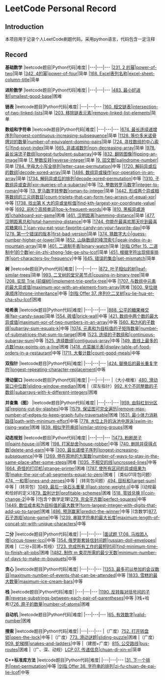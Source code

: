 # LeetCode Personal Record
## Introduction
本项目用于记录个人LeetCode刷题代码，采用python语言，代码包含一定注释

## Record
**基础数学**
|leetcode题目|Python代码|难度|
|---|---|---
|[231. 2 的幂](https://leetcode-cn.com/problems/power-of-two/)|[power-of-two](https://github.com/leaving-voider/LeetCode-Record/blob/main/LeetCode/231-power-of-two.py)|简单
|[342. 4的幂](https://leetcode-cn.com/problems/power-of-four/)|[power-of-four](https://github.com/leaving-voider/LeetCode-Record/blob/main/LeetCode/342-power-of-four.py)|简单
|[168. Excel表列名称](https://leetcode-cn.com/problems/excel-sheet-column-title/)|[excel-sheet-column-title](https://github.com/leaving-voider/LeetCode-Record/blob/main/LeetCode/168-excel-sheet-column-title.py)|简单

**进阶数学**
|leetcode题目|Python代码|难度|
|---|---|---
|[483. 最小好进制](https://leetcode-cn.com/problems/smallest-good-base/)|[smallest-good-base](https://github.com/leaving-voider/LeetCode-Record/blob/main/LeetCode/483-smallest-good-base.py)|困难

**链表**
|leetcode题目|Python代码|难度|
|---|---|---
|[160. 相交链表](https://leetcode-cn.com/problems/intersection-of-two-linked-lists/)|[intersection-of-two-linked-lists](https://github.com/leaving-voider/LeetCode-Record/blob/main/LeetCode/160-intersection-of-two-linked-lists.py)|简单
|[203. 移除链表元素](https://leetcode-cn.com/problems/remove-linked-list-elements/)|[remove-linked-list-elements](https://github.com/leaving-voider/LeetCode-Record/blob/main/LeetCode/203-remove-linked-list-elements.py)|简单

**数组和字符串**
|leetcode题目|Python代码|难度|
|---|---|---
|[674. 最长连续递增序列](https://leetcode-cn.com/problems/longest-continuous-increasing-subsequence/)|[longest-continuous-increasing-subsequence](https://github.com/leaving-voider/LeetCode-Record/blob/main/LeetCode/674-longest-continuous-increasing-subsequence.py)|简单
|[1128. 等价多米诺骨牌对的数量](https://leetcode-cn.com/problems/number-of-equivalent-domino-pairs/)|[number-of-equivalent-domino-pairs](https://github.com/leaving-voider/LeetCode-Record/blob/main/LeetCode/1128-number-of-equivalent-domino-pairs.py)|简单
|[724. 寻找数组的中心索引](https://leetcode-cn.com/problems/find-pivot-index/)|[find-pivot-index](https://github.com/leaving-voider/LeetCode-Record/blob/main/LeetCode/724-find-pivot-index.py)|简单
|[665. 非递减数列](https://leetcode-cn.com/problems/non-decreasing-array/)|[non-decreasing-array](https://github.com/leaving-voider/LeetCode-Record/blob/main/LeetCode/665-non-decreasing-array.py)|简单
|[978. 最长湍流子数组](https://leetcode-cn.com/problems/longest-turbulent-subarray/)|[longest-turbulent-subarray](https://github.com/leaving-voider/LeetCode-Record/blob/main/LeetCode/978-longest-turbulent-subarray.py)|中等
|[832. 翻转图像](https://leetcode-cn.com/problems/flipping-an-image/)|[flipping-an-image](https://github.com/leaving-voider/LeetCode-Record/blob/main/LeetCode/832-flipping-an-image.py)|简单
|[7. 整数反转](https://leetcode-cn.com/problems/reverse-integer/)|[reverse-integer](https://github.com/leaving-voider/LeetCode-Record/blob/main/LeetCode/7-reverse-integer.py)|简单
|[9. 回文数](https://leetcode-cn.com/problems/palindrome-number/)|[palindrome-number](https://github.com/leaving-voider/LeetCode-Record/blob/main/LeetCode/9-palindrome-number.py)|简单
|[784. 字母大小写全排列](https://leetcode-cn.com/problems/letter-case-permutation/)|[letter-case-permutation](https://github.com/leaving-voider/LeetCode-Record/blob/main/LeetCode/784-letter-case-permutation.py)|中等
|[1720. 解码异或后的数组](https://leetcode-cn.com/problems/decode-xored-array/)|[decode-xored-array](https://github.com/leaving-voider/LeetCode-Record/blob/main/LeetCode/1720-decode-xored-array.py)|简单
|[1486. 数组异或操作](https://leetcode-cn.com/problems/xor-operation-in-an-array/)|[xor-operation-in-an-array](https://github.com/leaving-voider/LeetCode-Record/blob/main/LeetCode/1486-xor-operation-in-an-array.py)|简单
|[1734. 解码异或后的排列](https://leetcode-cn.com/problems/decode-xored-permutation/)|[decode-xored-permutation](https://github.com/leaving-voider/LeetCode-Record/blob/main/LeetCode/1734-decode-xored-permutation.py)|中等
|[1310. 子数组异或查询](https://leetcode-cn.com/problems/xor-queries-of-a-subarray/)|[xor-queries-of-a-subarray](https://github.com/leaving-voider/LeetCode-Record/blob/main/LeetCode/1310-xor-queries-of-a-subarray.py)|中等
|[12. 整数转罗马数字](https://leetcode-cn.com/problems/integer-to-roman/)|[integer-to-roman](https://github.com/leaving-voider/LeetCode-Record/blob/main/LeetCode/12-integer-to-roman.py)|中等
|[13. 罗马数字转整数](https://leetcode-cn.com/problems/roman-to-integer/)|[roman-to-integer](https://github.com/leaving-voider/LeetCode-Record/blob/main/LeetCode/13-roman-to-integer.py)|简单
|[1442. 形成两个异或相等数组的三元组数目](https://leetcode-cn.com/problems/count-triplets-that-can-form-two-arrays-of-equal-xor/)|[count-triplets-that-can-form-two-arrays-of-equal-xor](https://github.com/leaving-voider/LeetCode-Record/blob/main/LeetCode/1442-count-triplets-that-can-form-two-arrays-of-equal-xor.py)|中等
|[1738. 找出第 K 大的异或坐标值](https://leetcode-cn.com/problems/find-kth-largest-xor-coordinate-value/)|[find-kth-largest-xor-coordinate-value](https://github.com/leaving-voider/LeetCode-Record/blob/main/LeetCode/1738-find-kth-largest-xor-coordinate-value.py)|中等
|[692. 前K个高频单词](https://leetcode-cn.com/problems/top-k-frequent-words/)|[top-k-frequent-words](https://github.com/leaving-voider/LeetCode-Record/blob/main/LeetCode/692-top-k-frequent-words.py)|中等
|[810. 黑板异或游戏](https://leetcode-cn.com/problems/chalkboard-xor-game/)|[chalkboard-xor-game](https://github.com/leaving-voider/LeetCode-Record/blob/main/LeetCode/810-chalkboard-xor-game.py)|困难
|[461. 汉明距离](https://leetcode-cn.com/problems/hamming-distance/)|[hamming-distance](https://github.com/leaving-voider/LeetCode-Record/blob/main/LeetCode/461-hamming-distance.py)|简单
|[477. 汉明距离总和](https://leetcode-cn.com/problems/total-hamming-distance/)|[total-hamming-distance](https://github.com/leaving-voider/LeetCode-Record/blob/main/LeetCode/477-total-hamming-distance.py)|中等
|[1744. 你能在最喜欢那天吃到最喜欢糖果吗？](https://leetcode-cn.com/problems/can-you-eat-your-favorite-candy-on-your-favorite-day/)|[can-you-eat-your-favorite-candy-on-your-favorite-day](https://github.com/leaving-voider/LeetCode-Record/blob/main/LeetCode/1744-can-you-eat-your-favorite-candy-on-your-favorite-day.py)|中等
|[278. 第一个错误的版本](https://leetcode-cn.com/problems/first-bad-version/)|[first-bad-version](https://github.com/leaving-voider/LeetCode-Record/blob/main/LeetCode/278-first-bad-version.py)|简单
|[374. 猜数字大小](https://leetcode-cn.com/problems/guess-number-higher-or-lower/)|[guess-number-higher-or-lower](https://github.com/leaving-voider/LeetCode-Record/blob/main/LeetCode/374-guess-number-higher-or-lower.py)|简单
|[852. 山脉数组的峰顶索引](https://leetcode-cn.com/problems/peak-index-in-a-mountain-array/)|[peak-index-in-a-mountain-array](https://github.com/leaving-voider/LeetCode-Record/blob/main/LeetCode/852-peak-index-in-a-mountain-array.py)|简单
|[401. 二进制手表](https://leetcode-cn.com/problems/binary-watch/)|[binary-watch](https://github.com/leaving-voider/LeetCode-Record/blob/main/LeetCode/401-binary-watch.py)|简单
|[剑指 Offer 15. 二进制中1的个数](https://leetcode-cn.com/problems/er-jin-zhi-zhong-1de-ge-shu-lcof/)|[er-jin-zhi-zhong-1de-ge-shu-lcof](https://github.com/leaving-voider/LeetCode-Record/blob/main/LeetCode/15-er-jin-zhi-zhong-1de-ge-shu-lcof.py)|简单
|[451. 根据字符出现频率排序](https://leetcode-cn.com/problems/sort-characters-by-frequency/)|[sort-characters-by-frequency](https://github.com/leaving-voider/LeetCode-Record/blob/main/LeetCode/451-sort-characters-by-frequency.py)|中等
|[645. 错误的集合](https://leetcode-cn.com/problems/set-mismatch/)|[set-mismatch](https://github.com/leaving-voider/LeetCode-Record/blob/main/LeetCode/645-set-mismatch.py)|简单

**树**
|leetcode题目|Python代码|难度|
|---|---|---
|[872. 叶子相似的树](https://leetcode-cn.com/problems/leaf-similar-trees/)|[leaf-similar-trees](https://github.com/leaving-voider/LeetCode-Record/blob/main/LeetCode/872-leaf-similar-trees.py)|简单
|[993. 二叉树的堂兄弟节点](https://leetcode-cn.com/problems/cousins-in-binary-tree/)|[cousins-in-binary-tree](https://github.com/leaving-voider/LeetCode-Record/blob/main/LeetCode/993-cousins-in-binary-tree.py)|简单
|[208. 实现 Trie (前缀树)](https://leetcode-cn.com/problems/implement-trie-prefix-tree/)|[implement-trie-prefix-tree](https://github.com/leaving-voider/LeetCode-Record/blob/main/LeetCode/208-implement-trie-prefix-tree.py)|中等
|[1707. 与数组中元素的最大异或值](https://leetcode-cn.com/problems/maximum-xor-with-an-element-from-array/)|[maximum-xor-with-an-element-from-array](https://github.com/leaving-voider/LeetCode-Record/blob/main/LeetCode/1707-maximum-xor-with-an-element-from-array.py)|困难
|[1600. 皇位继承顺序](https://leetcode-cn.com/problems/throne-inheritance/)|[throne-inheritance](https://github.com/leaving-voider/LeetCode-Record/blob/main/LeetCode/1600-throne-inheritance.py)|中等
|[剑指 Offer 37. 序列化二叉树](https://leetcode-cn.com/problems/xu-lie-hua-er-cha-shu-lcof/)|[xu-lie-hua-er-cha-shu-lcof](https://github.com/leaving-voider/LeetCode-Record/blob/main/LeetCode/37-xu-lie-hua-er-cha-shu-lcof.py)|困难

**哈希表**
|leetcode题目|Python代码|难度|
|---|---|---
|[888. 公平的糖果棒交换](https://leetcode-cn.com/problems/fair-candy-swap/)|[fair-candy-swap](https://github.com/leaving-voider/LeetCode-Record/blob/main/LeetCode/888-fair-candy-swap.py)|简单
|[554. 砖墙](https://leetcode-cn.com/problems/brick-wall/)|[brick-wall](https://github.com/leaving-voider/LeetCode-Record/blob/main/LeetCode/554-brick-wall.py)|中等
|[421. 数组中两个数的最大异或值](https://leetcode-cn.com/problems/maximum-xor-of-two-numbers-in-an-array/)|[maximum-xor-of-two-numbers-in-an-array](https://github.com/leaving-voider/LeetCode-Record/blob/main/LeetCode/421-maximum-xor-of-two-numbers-in-an-array.py)|中等
|[560. 和为K的子数组](https://leetcode-cn.com/problems/subarray-sum-equals-k/)|[subarray-sum-equals-k](https://github.com/leaving-voider/LeetCode-Record/blob/main/LeetCode/560-subarray-sum-equals-k.py)|中等
|[1074. 元素和为目标值的子矩阵数量](https://leetcode-cn.com/problems/number-of-submatrices-that-sum-to-target/)|[number-of-submatrices-that-sum-to-target](https://github.com/leaving-voider/LeetCode-Record/blob/main/LeetCode/1074-number-of-submatrices-that-sum-to-target.py)|困难
|[523. 连续的子数组和](https://leetcode-cn.com/problems/continuous-subarray-sum/)|[continuous-subarray-sum](https://github.com/leaving-voider/LeetCode-Record/blob/main/LeetCode/523-continuous-subarray-sum.py)|中等
|[525. 连续数组](https://leetcode-cn.com/problems/contiguous-array/)|[contiguous-array](https://github.com/leaving-voider/LeetCode-Record/blob/main/LeetCode/525-contiguous-array.py)|中等
|[149. 直线上最多的点数](https://leetcode-cn.com/problems/max-points-on-a-line/)|[max-points-on-a-line](https://github.com/leaving-voider/LeetCode-Record/blob/main/LeetCode/149-max-points-on-a-line.py)|困难
|[1418. 点菜展示表](https://leetcode-cn.com/problems/display-table-of-food-orders-in-a-restaurant/)|[display-table-of-food-orders-in-a-restaurant](https://github.com/leaving-voider/LeetCode-Record/blob/main/LeetCode/1418-display-table-of-food-orders-in-a-restaurant.py)|中等
|[1711. 大餐计数](https://leetcode-cn.com/problems/count-good-meals/)|[count-good-meals](https://github.com/leaving-voider/LeetCode-Record/blob/main/LeetCode/1711-count-good-meals.py)|中等

**双指针**
|leetcode题目|Python代码|难度|
|---|---|---
|[424. 替换后的最长重复字符](https://leetcode-cn.com/problems/longest-repeating-character-replacement/)|[longest-repeating-character-replacement](https://github.com/leaving-voider/LeetCode-Record/blob/main/LeetCode/424-longest-repeating-character-replacement.py)|中等

**滑动窗口**
|leetcode题目|Python代码|难度|
|---|---|---
|（大小根堆）[480. 滑动窗口中位数](https://leetcode-cn.com/problems/sliding-window-median/)|[sliding-window-median](https://github.com/leaving-voider/LeetCode-Record/blob/main/LeetCode/480-sliding-window-median.py)|困难
|（双左指针）[992. K个不同整数的子数组](https://leetcode-cn.com/problems/subarrays-with-k-different-integers/)|[subarrays-with-k-different-integers](https://github.com/leaving-voider/LeetCode-Record/blob/main/LeetCode/992-subarrays-with-k-different-integers.py)|困难

**并查集（图）**
|leetcode题目|Python代码|难度|
|---|---|---
|[959. 由斜杠划分区域](https://leetcode-cn.com/problems/regions-cut-by-slashes/)|[regions-cut-by-slashes](https://github.com/leaving-voider/LeetCode-Record/blob/main/LeetCode/959-regions-cut-by-slashes.py)|中等
|[1579. 保证图可完全遍历](https://leetcode-cn.com/problems/remove-max-number-of-edges-to-keep-graph-fully-traversable/)|[remove-max-number-of-edges-to-keep-graph-fully-traversable](https://github.com/leaving-voider/LeetCode-Record/blob/main/LeetCode/1579-remove-max-number-of-edges-to-keep-graph-fully-traversable.py)|困难
|[1631. 最小体力消耗路径](https://leetcode-cn.com/problems/path-with-minimum-effort/)|[path-with-minimum-effort](https://github.com/leaving-voider/LeetCode-Record/blob/main/LeetCode/1631-path-with-minimum-effort.py)|中等
|[778. 水位上升的泳池中游泳](https://leetcode-cn.com/problems/swim-in-rising-water/)|[swim-in-rising-water](https://github.com/leaving-voider/LeetCode-Record/blob/main/LeetCode/778-swim-in-rising-water.py)|困难
|[839. 相似字符串组](https://leetcode-cn.com/problems/similar-string-groups/)|[similar-string-groups](https://github.com/leaving-voider/LeetCode-Record/blob/main/LeetCode/839-similar-string-groups.py)|困难

**动态规划**
|leetcode题目|Python代码|难度|
|---|---|---
|[1473. 粉刷房子 III](https://leetcode-cn.com/problems/paint-house-iii/)|[paint-house-iii](https://github.com/leaving-voider/LeetCode-Record/blob/main/LeetCode/1473-paint-house-iii.py)|困难
|[198. 打家劫舍](https://leetcode-cn.com/problems/house-robber/)|[house-robber](https://github.com/leaving-voider/LeetCode-Record/blob/main/LeetCode/198-house-robber.py)|中等
|[740. 删除并获得点数](https://leetcode-cn.com/problems/delete-and-earn/)|[delete-and-earn](https://github.com/leaving-voider/LeetCode-Record/blob/main/LeetCode/740-delete-and-earn.py)|中等
|[300. 最长递增子序列](https://leetcode-cn.com/problems/longest-increasing-subsequence/)|[longest-increasing-subsequence](https://github.com/leaving-voider/LeetCode-Record/blob/main/LeetCode/300-longest-increasing-subsequence.py)|中等
|[1269. 停在原地的方案数](https://leetcode-cn.com/problems/number-of-ways-to-stay-in-the-same-place-after-some-steps/)|[number-of-ways-to-stay-in-the-same-place-after-some-steps](https://github.com/leaving-voider/LeetCode-Record/blob/main/LeetCode/1269-number-of-ways-to-stay-in-the-same-place-after-some-steps.py)|困难
|[1035. 不相交的线](https://leetcode-cn.com/problems/uncrossed-lines/)|[uncrossed-lines](https://github.com/leaving-voider/LeetCode-Record/blob/main/LeetCode/1035-uncrossed-lines.py)|中等
|[664. 奇怪的打印机](https://leetcode-cn.com/problems/strange-printer/)|[strange-printer](https://github.com/leaving-voider/LeetCode-Record/blob/main/LeetCode/664-strange-printer.py)|困难
|[1787. 使所有区间的异或结果为零](https://leetcode-cn.com/problems/make-the-xor-of-all-segments-equal-to-zero/)|[make-the-xor-of-all-segments-equal-to-zero](https://github.com/leaving-voider/LeetCode-Record/blob/main/LeetCode/1787-make-the-xor-of-all-segments-equal-to-zero.py)|困难
|（类似01背包问题）[474. 一和零](https://leetcode-cn.com/problems/ones-and-zeroes/)|[ones-and-zeroes](https://github.com/leaving-voider/LeetCode-Record/blob/main/LeetCode/474-ones-and-zeroes.py)|中等
|（转背包问题）[494. 目标和](https://leetcode-cn.com/problems/target-sum/)|[target-sum](https://github.com/leaving-voider/LeetCode-Record/blob/main/LeetCode/494-target-sum.py)|中等
|（转背包）[1049. 最后一块石头重量 II](https://leetcode-cn.com/problems/last-stone-weight-ii/)|[last-stone-weight-ii](https://github.com/leaving-voider/LeetCode-Record/blob/main/LeetCode/1049-last-stone-weight-ii.py)|中等
|(动规最和恰好的定义)[879. 盈利计划](https://leetcode-cn.com/problems/profitable-schemes/)|[profitable-schemes](https://github.com/leaving-voider/LeetCode-Record/blob/main/LeetCode/879-profitable-schemes.py)|困难
|[518. 零钱兑换 II](https://leetcode-cn.com/problems/coin-change-2/)|[coin-change-2](https://github.com/leaving-voider/LeetCode-Record/blob/main/LeetCode/518-coin-change-2.py)|中等
|(包含个数学定理)[279. 完全平方数](https://leetcode-cn.com/problems/perfect-squares/)|[perfect-squares](https://github.com/leaving-voider/LeetCode-Record/blob/main/LeetCode/279-perfect-squares.py)|中等
|[1449. 数位成本和为目标值的最大数字](https://leetcode-cn.com/problems/form-largest-integer-with-digits-that-add-up-to-target/)|[form-largest-integer-with-digits-that-add-up-to-target](https://github.com/leaving-voider/LeetCode-Record/blob/main/LeetCode/1449-form-largest-integer-with-digits-that-add-up-to-target.py)|困难
|[486. 预测赢家](https://leetcode-cn.com/problems/predict-the-winner/)|[predict-the-winner](https://github.com/leaving-voider/LeetCode-Record/blob/main/LeetCode/486-predict-the-winner.py)|中等
|(含数学)[877. 石子游戏](https://leetcode-cn.com/problems/stone-game/)|[stone-game](https://github.com/leaving-voider/LeetCode-Record/blob/main/LeetCode/877-stone-game.py)|中等
|[1239. 串联字符串的最大长度](https://leetcode-cn.com/problems/maximum-length-of-a-concatenated-string-with-unique-characters/)|[maximum-length-of-concat-str-with-unique-characters](https://github.com/leaving-voider/LeetCode-Record/blob/main/LeetCode/1239-maximum-length-of-a-concatenated-string-with-unique-characters.py)|中等

**二分**
|leetcode题目|Python代码|难度|
|---|---|---
|[面试题 17.08. 马戏团人塔](https://leetcode-cn.com/problems/circus-tower-lcci/)|[circus-tower-lcci](https://github.com/leaving-voider/LeetCode-Record/blob/main/LeetCode/%E9%9D%A2%E8%AF%95%E9%A2%98%2017.08-circus-tower-lcci.py)|中等
|[354. 俄罗斯套娃信封问题](https://leetcode-cn.com/problems/russian-doll-envelopes/)|[russian-doll-envelopes](https://github.com/leaving-voider/LeetCode-Record/blob/main/LeetCode/354-russian-doll-envelopes.py)|困难
|（二分+回溯+剪枝）[1723. 完成所有工作的最短时间](https://leetcode-cn.com/problems/find-minimum-time-to-finish-all-jobs/)|[find-minimum-time-to-finish-all-jobs](https://github.com/leaving-voider/LeetCode-Record/blob/main/LeetCode/1723-find-minimum-time-to-finish-all-jobs.py)|困难
|[1482. 制作 m 束花所需的最少天数](https://leetcode-cn.com/problems/minimum-number-of-days-to-make-m-bouquets/)|[minimum-number-of-days-to-make-m-bouquets](https://github.com/leaving-voider/LeetCode-Record/blob/main/LeetCode/1482-minimum-number-of-days-to-make-m-bouquets.py)|中等

**贪心**
|leetcode题目|Python代码|难度|
|---|---|---
|[1353. 最多可以参加的会议数目](https://leetcode-cn.com/problems/maximum-number-of-events-that-can-be-attended/)|[maximum-number-of-events-that-can-be-attended](https://github.com/leaving-voider/LeetCode-Record/blob/main/LeetCode/1353-maximum-number-of-events-that-can-be-attended.py)|中等
|[1833. 雪糕的最大数量](https://leetcode-cn.com/problems/maximum-ice-cream-bars/)|[maximum-ice-cream-bars](https://github.com/leaving-voider/LeetCode-Record/blob/main/LeetCode/1833-maximum-ice-cream-bars.py)|中等

**栈**
|leetcode题目|Python代码|难度|
|---|---|---
|[1190. 反转每对括号间的子串](https://leetcode-cn.com/problems/reverse-substrings-between-each-pair-of-parentheses/)|[reverse-substrings-between-each-pair-of-parentheses](https://github.com/leaving-voider/LeetCode-Record/blob/main/LeetCode/1190-reverse-substrings-between-each-pair-of-parentheses.py)|中等
|(栈+哈希)[726. 原子的数量](https://leetcode-cn.com/problems/number-of-atoms/)|[number-of-atoms](https://github.com/leaving-voider/LeetCode-Record/blob/main/LeetCode/726-number-of-atoms.py)|困难

**自动机**
|leetcode题目|Python代码|难度|
|---|---|---
|[65. 有效数字](https://leetcode-cn.com/problems/valid-number/)|[valid-number](https://github.com/leaving-voider/LeetCode-Record/blob/main/LeetCode/65-valid-number.py)|困难

**搜索**
|leetcode题目|Python代码|难度|
|---|---|---
|（广度）[752. 打开转盘锁](https://leetcode-cn.com/problems/open-the-lock/)|[open-the-lock](https://github.com/leaving-voider/LeetCode-Record/blob/main/LeetCode/752-open-the-lock.py)|中等
|（广度）[773. 滑动谜题](https://leetcode-cn.com/problems/sliding-puzzle/)|[sliding-puzzle](https://github.com/leaving-voider/LeetCode-Record/blob/main/LeetCode/773-sliding-puzzle.py)|困难
|（广度）[909. 蛇梯棋](https://leetcode-cn.com/problems/snakes-and-ladders/)|[snakes-and-ladders](https://github.com/leaving-voider/LeetCode-Record/blob/main/LeetCode/909-snakes-and-ladders.py)|中等
|（建图+广度）[815. 公交路线](https://leetcode-cn.com/problems/bus-routes/)|[bus-routes](https://github.com/leaving-voider/LeetCode-Record/blob/main/LeetCode/815-bus-routes.py)|困难
|（广、深、动规）[LCP 07. 传递信息](https://leetcode-cn.com/problems/chuan-di-xin-xi/)|[chuan-di-xin-xi](https://github.com/leaving-voider/LeetCode-Record/blob/main/LeetCode/07-chuan-di-xin-xi.py)|简单

**C++标准库方法**
|leetcode题目|Python代码|难度|
|---|---|---
|[31. 下一个排列](https://leetcode-cn.com/problems/next-permutation/)|[next-permutation](https://github.com/leaving-voider/LeetCode-Record/blob/main/LeetCode/31-next-permutation.py)|中等
|[剑指 Offer 38. 字符串的排列](https://leetcode-cn.com/problems/zi-fu-chuan-de-pai-lie-lcof/)|[zi-fu-chuan-de-pai-lie-lcof](https://github.com/leaving-voider/LeetCode-Record/blob/main/LeetCode/38-zi-fu-chuan-de-pai-lie-lcof.py)|中等
